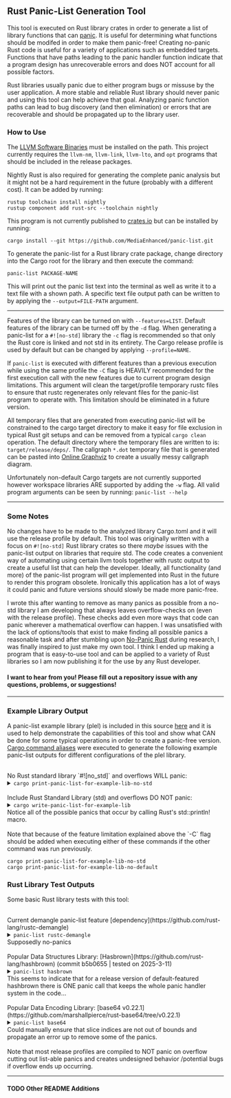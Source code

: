 ## Rust Panic-List Generation Tool
This tool is executed on Rust library crates in order to generate a list of library functions that can [panic](https://doc.rust-lang.org/book/ch09-01-unrecoverable-errors-with-panic.html). It is useful for determining what functions should be modifed in order to make them panic-free! Creating no-panic Rust code is useful for a variety of applications such as embedded targets. Functions that have paths leading to the panic handler function indicate that a program design has unrecoverable errors and does NOT account for all possible factors.

Rust libraries usually panic due to either program bugs or missuse by the user application. A more stable and reliable Rust library should never panic and using this tool can help achieve that goal. Analyzing panic function paths can lead to bug discovery (and then elimination) or errors that are recoverable and should be propagated up to the library user.

### How to Use
The [LLVM Software Binaries](https://github.com/llvm/llvm-project/releases) must be installed on the path. This project currently requires the `llvm-nm`, `llvm-link`, `llvm-lto`, and `opt` programs that should be included in the release packages.

Nightly Rust is also required for generating the complete panic analysis but it might not be a hard requirement in the future (probably with a different cost). It can be added by running:

```
rustup toolchain install nightly
rustup component add rust-src --toolchain nightly
```

This program is not currently published to [crates.io](https://crates.io/) but can be installed by running:

`cargo install --git https://github.com/MediaEnhanced/panic-list.git`

To generate the panic-list for a Rust library crate package, change directory into the Cargo root for the library and then execute the command:

`panic-list PACKAGE-NAME`

This will print out the panic list text into the terminal as well as write it to a text file with a shown path. A specific text file output path can be written to by applying the `--output=FILE-PATH` argument.

---
Features of the library can be turned on with `--features=LIST`. Default features of the library can be turned off by the `-d` flag. When generating a panic-list for a `#![no-std]` library the `-c` flag is recommended so that only the Rust core is linked and not std in its entirety. The Cargo release profile is used by default but can be changed by applying `--profile=NAME`.

If `panic-list` is executed with different features than a previous execution while using the same profile the `-C` flag is HEAVILY recommended for the first execution call with the new features due to current program design limitations. This argument will clean the target/profile temporary rustc files to ensure that rustc regenerates only relevant files for the panic-list program to operate with. This limitation should be eliminated in a future version.

All temporary files that are generated from executing panic-list will be constrained to the cargo target directory to make it easy for file exclusion in typical Rust git setups and can be removed from a typical `cargo clean` operation. The default directory where the temporary files are written to is: `target/release/deps/`. The callgraph `*.dot` temporary file that is generated can be pasted into [Online Graphviz](https://dreampuf.github.io/GraphvizOnline/) to create a usually messy callgraph diagram.

Unfortunately non-default Cargo targets are not currently supported however workspace libraries ARE supported by adding the `-w` flag. All valid program arguments can be seen by running: `panic-list --help`

---
### Some Notes
No changes have to be made to the analyzed library Cargo.toml and it will use the release profile by default. This tool was originally written with a focus on `#![no-std]` Rust library crates so there *maybe* issues with the panic-list output on libraries that require std. The code creates a convenient way of automating using certain llvm tools together with rustc output to create a useful list that can help the developer. Ideally, all functionality (and more) of the panic-list program will get implemented into Rust in the future to render this program obsolete. Ironically this application has a lot of ways it could panic and future versions should slowly be made more panic-free.

I wrote this after wanting to remove as many panics as possible from a no-std library I am developing that always leaves overflow-checks on (even with the release profile). These checks add even more ways that code can panic wherever a mathematical overflow can happen. I was unsatisfied with the lack of options/tools that exist to make finding all possible panics a reasonable task and after stumbling upon [No-Panic Rust](https://blog.reverberate.org/2025/02/03/no-panic-rust.html) during research, I was finally inspired to just make my own tool. I think I ended up making a program that is easy-to-use tool and can be applied to a variety of Rust libraries so I am now publishing it for the use by any Rust developer.

#### I want to hear from you! Please fill out a repository issue with any questions, problems, or suggestions!
---
### Example Library Output
A panic-list example library (plel) is included in this source [here](examples/lib/src/lib.rs) and it is used to help demonstrate the capabilities of this tool and show what CAN be done for some typical operations in order to create a panic-free version. [Cargo command aliases](.cargo/config.toml) were executed to generate the following example panic-list outputs for different configurations of the plel library.

<br>
No Rust standard library `#![no_std]` and overflows WILL panic:
<details>
<summary><code>cargo print-panic-list-for-example-lib-no-std</code></summary>

```
plel::possible::slice_byte
plel::possible::add_entries
  plel::possible::first_entry_internal
    core::panicking::panic_bounds_check
plel::possible::add
plel::possible::add_entries
  core::panicking::panic_const::panic_const_add_overflow
plel::possible::mult
  core::panicking::panic_const::panic_const_mul_overflow
plel::possible::sub
  core::panicking::panic_const::panic_const_sub_overflow
plel::possible::div
  core::panicking::panic_const::panic_const_div_by_zero
      core::panicking::panic_fmt
        rust_begin_unwind
```
</details><br>
Include Rust Standard Library (std) and overflows DO NOT panic:
<details>
<summary><code>cargo write-panic-list-for-example-lib</code></summary>

```
plel::possible::slice_byte
plel::possible::add_entries
  plel::possible::first_entry_internal
    core::panicking::panic_bounds_check
plel::print_hello_world
  std::io::stdio::_print
    std::io::stdio::print_to_buffer_if_capture_used
      core::ops::function::FnOnce::call_once
plel::print_hello_world
  std::io::stdio::_print
    <&std::io::stdio::Stdout as std::io::Write>::write_fmt
      std::thread::current::id::get_or_init::{{closure}}
plel::print_hello_world
  std::io::stdio::_print
    <&std::io::stdio::Stdout as std::io::Write>::write_fmt
        std::sys::thread_local::key::windows::LazyKey::init
          core::panicking::assert_failed
plel::print_hello_world
  std::io::stdio::_print
    std::io::stdio::print_to_buffer_if_capture_used
      core::ops::function::FnOnce::call_once
plel::print_hello_world
  std::io::stdio::_print
    <&std::io::stdio::Stdout as std::io::Write>::write_fmt
      std::thread::current::id::get_or_init::{{closure}}
plel::print_hello_world
  std::io::stdio::_print
    <&std::io::stdio::Stdout as std::io::Write>::write_fmt
        std::sys::thread_local::key::windows::LazyKey::init
          core::panicking::assert_failed
            core::panicking::assert_failed_inner
plel::possible::div
  core::panicking::panic_const::panic_const_div_by_zero
plel::print_hello_world
  std::io::stdio::_print
    <&std::io::stdio::Stdout as std::io::Write>::write_fmt
      core::option::expect_failed
plel::print_hello_world
  std::io::stdio::_print
    std::io::stdio::print_to_buffer_if_capture_used
      core::ops::function::FnOnce::call_once
plel::print_hello_world
  std::io::stdio::_print
    <&std::io::stdio::Stdout as std::io::Write>::write_fmt
      std::thread::current::id::get_or_init::{{closure}}
plel::print_hello_world
  std::io::stdio::_print
    <&std::io::stdio::Stdout as std::io::Write>::write_fmt
        std::sys::thread_local::key::windows::LazyKey::init
plel::print_hello_world
  std::io::stdio::_print
    std::io::stdio::print_to_buffer_if_capture_used
      std::io::Write::write_fmt
plel::print_hello_world
  std::io::stdio::_print
    std::sync::once_lock::OnceLock<T>::initialize
      std::sys::sync::once::futex::Once::call
plel::print_hello_world
  std::io::stdio::_print
    <&std::io::stdio::Stdout as std::io::Write>::write_fmt
      std::thread::current::id::get_or_init::{{closure}}
        std::thread::ThreadId::new::exhausted
plel::print_hello_world
  std::io::stdio::_print
    <&std::io::stdio::Stdout as std::io::Write>::write_fmt
plel::print_hello_world
  std::io::stdio::_print
              core::panicking::panic_fmt
                rust_begin_unwind
```
</details>
Notice all of the possible panics that occur by calling Rust's std::println! macro.
<br>
<br>
Note that because of the feature limitation explained above the `-C` flag should be added when executing either of these commands if the other command was run previously.

```
cargo print-panic-list-for-example-lib-no-std
cargo print-panic-list-for-example-lib-no-default
```

### Rust Library Test Outputs
Some basic Rust library tests with this tool:

<br>
Current demangle panic-list feature [dependency](https://github.com/rust-lang/rustc-demangle)
<details>
<summary><code>panic-list rustc-demangle</code></summary>

```
No panics found! Create a staticlib library output to analyze for true panic-freeness.
```
</details>
Supposedly no-panics
<br>
<br>
Popular Data Structures Library: [Hasbrown](https://github.com/rust-lang/hashbrown) (commit b5b0655 | tested on 2025-3-11)
<details>
<summary><code>panic-list hasbrown</code></summary>

```
hashbrown::raw::Fallibility::capacity_overflow
  core::panicking::panic_fmt
    rust_begin_unwind
```
</details>
This seems to indicate that for a release version of default-featured hashbrown there is ONE panic call that keeps the whole panic handler system in the code...
<br>
<br>
Popular Data Encoding Library: [base64 v0.22.1](https://github.com/marshallpierce/rust-base64/tree/v0.22.1)
<details>
<summary><code>panic-list base64</code></summary>

```
<base64::chunked_encoder::StringSink as base64::chunked_encoder::Sink>::write_encoded_bytes
<alloc::string::String as base64::write::encoder_string_writer::StrConsumer>::consume
  alloc::raw_vec::RawVecInner<A>::reserve::do_reserve_and_handle
    alloc::raw_vec::handle_error
      alloc::raw_vec::capacity_overflow
<base64::engine::general_purpose::GeneralPurpose as base64::engine::Engine>::internal_encode
<base64::engine::general_purpose::GeneralPurpose as base64::engine::Engine>::internal_decode
base64::alphabet::Alphabet::from_str_unchecked
base64::encode::add_padding
  core::panicking::panic_bounds_check
<base64::engine::general_purpose::GeneralPurpose as base64::engine::Engine>::internal_encode
<base64::engine::general_purpose::GeneralPurpose as base64::engine::Engine>::internal_decode
  core::slice::index::slice_end_index_len_fail
    core::slice::index::slice_end_index_len_fail::do_panic::runtime
<base64::engine::general_purpose::GeneralPurpose as base64::engine::Engine>::internal_encode
<base64::engine::general_purpose::GeneralPurpose as base64::engine::Engine>::internal_decode
  core::slice::index::slice_index_order_fail
    core::slice::index::slice_index_order_fail::do_panic::runtime
<base64::chunked_encoder::StringSink as base64::chunked_encoder::Sink>::write_encoded_bytes
<base64::display::FormatterSink as base64::chunked_encoder::Sink>::write_encoded_bytes
base64::alphabet::Alphabet::as_str
  core::result::unwrap_failed
        core::panicking::panic_fmt
          rust_begin_unwind
```
</details>
Could manually ensure that slice indices are not out of bounds and propagate an error up to remove some of the panics.
<br>
<br>
Note that most release profiles are compiled to NOT panic on overflow cutting out list-able panics and creates undesigned behavior /potential bugs if overflow ends up occurring.

---
#### TODO Other README Additions
